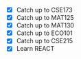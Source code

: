 - [x] Catch up to CSE173
- [x] Catch up to MAT125
- [x] Catch up to MAT130
- [x] Catch up to ECO101
- [x] Catch up to CSE215
- [x] Learn REACT
